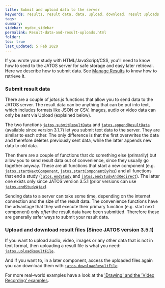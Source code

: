 ```yaml
---
title: Submit and upload data to the server 
keywords: results, result data, data, upload, download, result uploads, result files, files, jatos.uploadResultFile, jatos.downloadResultFile
tags:
summary:
sidebar: mydoc_sidebar
permalink: Result-data-and-result-uploads.html
folder:
toc: true
last_updated: 5 Feb 2020
---
```


If you wrote your study with HTML/JavaScript/CSS, you'll need to know how to send to the JATOS server for safe storage and easy later retrieval. Here we describe how to submit data. See [Manage Results](Manage-Results.html) to know how to retrieve it.


### Submit result data

There are a couple of _jatos.js_ functions that allow you to send data to the JATOS server. The result data can be anything that can be put into text, which includes formats like JSON or CSV. Images, audio or video data can only be sent via Upload (explained below).

The two functions [`jatos.submitResultData`](jatos.js-Reference.html#jatossubmitresultdata) and [`jatos.appendResultData`](jatos.js-Reference.html#jatosappendresultdata) (available since version 3.1.7) let you submit text data to the server. They are similar to each other. The only difference is that the first overwrites the data and therefore deletes previously sent data, while the latter appends new data to old data. 

Then there are a couple of functions that do something else (primarily) but allow you to send result data out of convenience, since they usually go together anyway. These are all functions that start a new component (e.g. [`jatos.startNextComponent`](jatos.js-Reference.html#jatosstartnextcomponent), [`jatos.startComponentByPos`](jatos.js-Reference.html#jatosstartcomponentbypos)) and all functions that end a study ([`jatos.endStudy`](jatos.js-Reference.html#jatosendstudy) and [`jatos.endStudyAndRedirect`](jatos.js-Reference.html#jatosendstudyandredirect)). The latter one exists only since JATOS version 3.5.1 (prior versions can use [`jatos.endStudyAjax`](jatos.js-Reference.html#jatosendstudyajax)).

Sending data to a server can take some time, depending on the internet connection and the size of the result data. The convenience functions have the advantage that they will execute their primary function (e.g. start next component) only *after* the result data have been submitted. Therefore these are generally safer ways to submit your result data. 

### Upload and download result files (Since JATOS version 3.5.1)

If you want to upload audio, video, images or any other data that is not in text format, then uploading a result file is what you need: [`jatos.uploadResultFile`](jatos.js-Reference.html#jatossubmitresultdata). 

And if you want to, in a later component, access the uploaded files again you can download them with [`jatos.downloadResultFile`](jatos.js-Reference.html#jatosdownloadresultfile).

For more real-world examples have a look at the ['Drawing' and the 'Video Recording' examples](Example-Studies.html).
